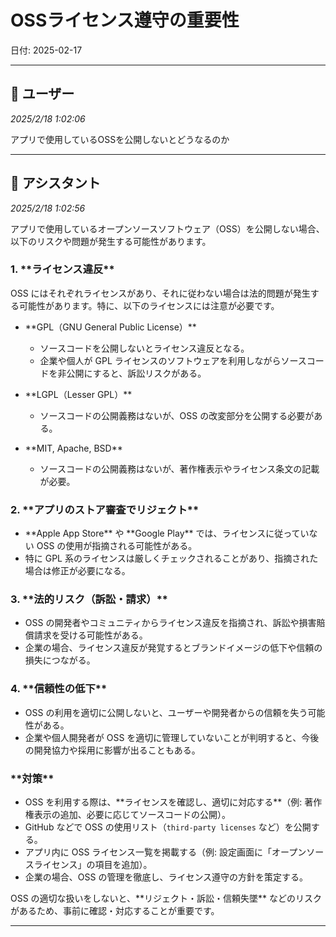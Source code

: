 # OSSライセンス遵守の重要性

日付: 2025-02-17

---

## 👤 ユーザー
*2025/2/18 1:02:06*

アプリで使用しているOSSを公開しないとどうなるのか

---

## 🤖 アシスタント
*2025/2/18 1:02:56*

アプリで使用しているオープンソースソフトウェア（OSS）を公開しない場合、以下のリスクや問題が発生する可能性があります。

### 1. \*\*ライセンス違反\*\*
   OSS にはそれぞれライセンスがあり、それに従わない場合は法的問題が発生する可能性があります。特に、以下のライセンスには注意が必要です。

   - \*\*GPL（GNU General Public License）\*\*
     - ソースコードを公開しないとライセンス違反となる。
     - 企業や個人が GPL ライセンスのソフトウェアを利用しながらソースコードを非公開にすると、訴訟リスクがある。

   - \*\*LGPL（Lesser GPL）\*\*
     - ソースコードの公開義務はないが、OSS の改変部分を公開する必要がある。

   - \*\*MIT, Apache, BSD\*\*
     - ソースコードの公開義務はないが、著作権表示やライセンス条文の記載が必要。

### 2. \*\*アプリのストア審査でリジェクト\*\*
   - \*\*Apple App Store\*\* や \*\*Google Play\*\* では、ライセンスに従っていない OSS の使用が指摘される可能性がある。
   - 特に GPL 系のライセンスは厳しくチェックされることがあり、指摘された場合は修正が必要になる。

### 3. \*\*法的リスク（訴訟・請求）\*\*
   - OSS の開発者やコミュニティからライセンス違反を指摘され、訴訟や損害賠償請求を受ける可能性がある。
   - 企業の場合、ライセンス違反が発覚するとブランドイメージの低下や信頼の損失につながる。

### 4. \*\*信頼性の低下\*\*
   - OSS の利用を適切に公開しないと、ユーザーや開発者からの信頼を失う可能性がある。
   - 企業や個人開発者が OSS を適切に管理していないことが判明すると、今後の開発協力や採用に影響が出ることもある。

### \*\*対策\*\*
- OSS を利用する際は、\*\*ライセンスを確認し、適切に対応する\*\*（例: 著作権表示の追加、必要に応じてソースコードの公開）。
- GitHub などで OSS の使用リスト（`third-party licenses` など）を公開する。
- アプリ内に OSS ライセンス一覧を掲載する（例: 設定画面に「オープンソースライセンス」の項目を追加）。
- 企業の場合、OSS の管理を徹底し、ライセンス遵守の方針を策定する。

OSS の適切な扱いをしないと、\*\*リジェクト・訴訟・信頼失墜\*\* などのリスクがあるため、事前に確認・対応することが重要です。

---
